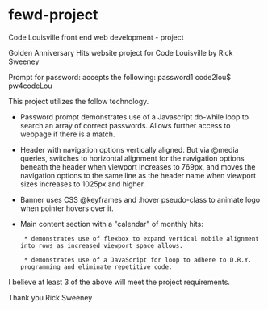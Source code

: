 # fewd-project
Code Louisville front end web development - project

Golden Anniversary Hits website
project for Code Louisville by Rick Sweeney

Prompt for password:  accepts the following:
    password1
    code2lou$
    pw4codeLou

This project utilizes the follow technology.

* Password prompt demonstrates use of a Javascript do-while loop to search an array of correct passwords. Allows further access to webpage if there is a match.

* Header with navigation options vertically aligned.  But via @media queries, switches to horizontal alignment for the navigation options beneath the header when viewport increases to 769px, and moves the navigation options to the same line as the header name when viewport sizes increases to 1025px and higher.

* Banner uses CSS @keyframes and :hover pseudo-class to animate logo when pointer hovers over it.

* Main content section with a "calendar" of monthly hits:

       * demonstrates use of flexbox to expand vertical mobile alignment into rows as increased viewport space allows.

       * demonstrates use of a JavaScript for loop to adhere to D.R.Y. programming and eliminate repetitive code.


I believe at least 3 of the above will meet the project requirements.


Thank you
Rick Sweeney